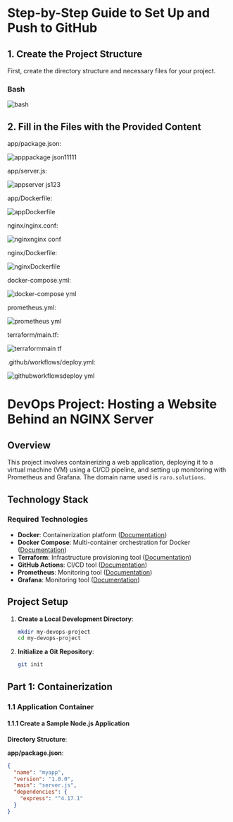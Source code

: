 # Step-by-Step Guide to Set Up and Push to GitHub

## 1. Create the Project Structure
First, create the directory structure and necessary files for your project.

### Bash
![bash](https://github.com/AkpoOgheneraro/Hosting-a-website-behind-an-NGINX-server/assets/152994401/032649d7-3f19-4db0-8c90-7323cdf82481)

## 2. Fill in the Files with the Provided Content

app/package.json:

![apppackage json11111](https://github.com/AkpoOgheneraro/Hosting-a-website-behind-an-NGINX-server/assets/152994401/b094f212-9ce6-4a9a-bbaa-f101dffd7ba9)

app/server.js:

![appserver js123](https://github.com/AkpoOgheneraro/Hosting-a-website-behind-an-NGINX-server/assets/152994401/fc72e4f4-f40f-47b5-a192-baf6a882473e)

app/Dockerfile:

![appDockerfile](https://github.com/AkpoOgheneraro/Hosting-a-website-behind-an-NGINX-server/assets/152994401/325df46b-645e-46b8-b009-7c0524ab207c)

nginx/nginx.conf:

![nginxnginx conf](https://github.com/AkpoOgheneraro/Hosting-a-website-behind-an-NGINX-server/assets/152994401/6887eef2-06bd-4e62-821e-1e51ed522fee)

nginx/Dockerfile:

![nginxDockerfile](https://github.com/AkpoOgheneraro/Hosting-a-website-behind-an-NGINX-server/assets/152994401/7e0ceda9-5204-4f18-bdef-a72a1f58da0a)

docker-compose.yml:

![docker-compose yml](https://github.com/AkpoOgheneraro/Hosting-a-website-behind-an-NGINX-server/assets/152994401/deb78f18-553c-4917-b84b-160a3966b6a0)

prometheus.yml:

![prometheus yml](https://github.com/AkpoOgheneraro/Hosting-a-website-behind-an-NGINX-server/assets/152994401/b08f7613-bd88-47ad-b7eb-e4d0ad0eda60)

terraform/main.tf:

![terraformmain tf](https://github.com/AkpoOgheneraro/Hosting-a-website-behind-an-NGINX-server/assets/152994401/c1d43697-dcca-40fe-990c-88db2094aa37)

.github/workflows/deploy.yml:

![githubworkflowsdeploy yml](https://github.com/AkpoOgheneraro/Hosting-a-website-behind-an-NGINX-server/assets/152994401/1ba54460-8749-48a0-8af5-d7fb3fbd9be1) 

# DevOps Project: Hosting a Website Behind an NGINX Server

## Overview

This project involves containerizing a web application, deploying it to a virtual machine (VM) using a CI/CD pipeline, and setting up monitoring with Prometheus and Grafana. The domain name used is `raro.solutions`.

## Technology Stack

### Required Technologies
- **Docker**: Containerization platform ([Documentation](https://docs.docker.com/))
- **Docker Compose**: Multi-container orchestration for Docker ([Documentation](https://docs.docker.com/compose/))
- **Terraform**: Infrastructure provisioning tool ([Documentation](https://www.terraform.io/))
- **GitHub Actions**: CI/CD tool ([Documentation](https://docs.github.com/en/actions))
- **Prometheus**: Monitoring tool ([Documentation](https://prometheus.io/))
- **Grafana**: Monitoring tool ([Documentation](https://grafana.com/))

## Project Setup

1. **Create a Local Development Directory**:
    ```bash
    mkdir my-devops-project
    cd my-devops-project
    ```

2. **Initialize a Git Repository**:
    ```bash
    git init
    ```

## Part 1: Containerization

### 1.1 Application Container

#### 1.1.1 Create a Sample Node.js Application

**Directory Structure**:


**app/package.json**:
```json
{
  "name": "myapp",
  "version": "1.0.0",
  "main": "server.js",
  "dependencies": {
    "express": "^4.17.1"
  }
}










  
  
  
